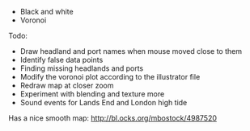 


- Black and white
- Voronoi


Todo:
- Draw headland and port names when mouse moved close to them
- Identify false data points
- Finding missing headlands and ports
- Modify the voronoi plot according to the illustrator file
- Redraw map at closer zoom
- Experiment with blending and texture more
- Sound events for Lands End and London high tide


Has a nice smooth map:
http://bl.ocks.org/mbostock/4987520